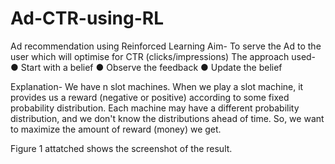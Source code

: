 # Ad-CTR-using-RL
Ad recommendation using Reinforced Learning
Aim- To serve the Ad to the user which will optimise for CTR (clicks/impressions)
The approach used-
  ● Start with a belief
  ● Observe the feedback
  ● Update the belief
  
Explanation-
We have n slot machines. When we play a slot machine, it provides us a reward (negative or positive) according
to some fixed probability distribution. Each machine may have a different probability distribution, and we don't know the
distributions ahead of time. So, we want to maximize the amount of reward (money) we get.

Figure 1 attatched shows the screenshot of the result.
